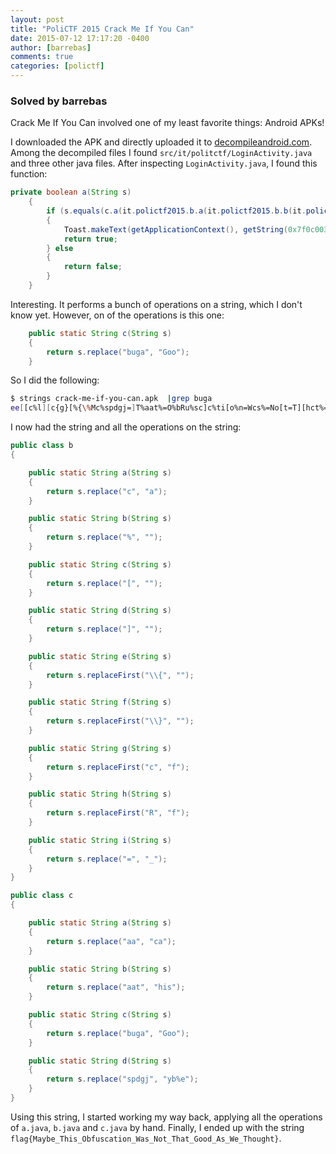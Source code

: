 ```yaml
---
layout: post
title: "PoliCTF 2015 Crack Me If You Can"
date: 2015-07-12 17:17:20 -0400
author: [barrebas]
comments: true
categories: [polictf]
---
```


### Solved by barrebas

Crack Me If You Can involved one of my least favorite things: Android APKs!

<!--more-->

I downloaded the APK and directly uploaded it to [decompileandroid.com](http://www.decompileandroid.com/). Among the decompiled files I found `src/it/politctf/LoginActivity.java` and three other java files. After inspecting `LoginActivity.java`, I found this function:

```java
private boolean a(String s)
    {
        if (s.equals(c.a(it.polictf2015.b.a(it.polictf2015.b.b(it.polictf2015.b.c(it.polictf2015.b.d(it.polictf2015.b.g(it.polictf2015.b.h(it.polictf2015.b.e(it.polictf2015.b.f(it.polictf2015.b.i(c.c(c.b(c.d(getString(0x7f0c0038))))))))))))))))
        {
            Toast.makeText(getApplicationContext(), getString(0x7f0c003c), 1).show();
            return true;
        } else
        {
            return false;
        }
    }
```

Interesting. It performs a bunch of operations on a string, which I don't know yet. However, on of the operations is this one:

```java
    public static String c(String s)
    {
        return s.replace("buga", "Goo");
    }
```

So I did the following:


```bash
$ strings crack-me-if-you-can.apk  |grep buga
ee[[c%l][c{g}[%{\%Mc%spdgj=]T%aat%=O%bRu%sc]c%ti[o%n=Wcs%=No[t=T][hct%=buga[d=As%=W]e=T%ho[u%[%g]h%t[%}%
```

I now had the string and all the operations on the string:

```java
public class b
{

    public static String a(String s)
    {
        return s.replace("c", "a");
    }

    public static String b(String s)
    {
        return s.replace("%", "");
    }

    public static String c(String s)
    {
        return s.replace("[", "");
    }

    public static String d(String s)
    {
        return s.replace("]", "");
    }

    public static String e(String s)
    {
        return s.replaceFirst("\\{", "");
    }

    public static String f(String s)
    {
        return s.replaceFirst("\\}", "");
    }

    public static String g(String s)
    {
        return s.replaceFirst("c", "f");
    }

    public static String h(String s)
    {
        return s.replaceFirst("R", "f");
    }

    public static String i(String s)
    {
        return s.replace("=", "_");
    }
}

public class c
{

    public static String a(String s)
    {
        return s.replace("aa", "ca");
    }

    public static String b(String s)
    {
        return s.replace("aat", "his");
    }

    public static String c(String s)
    {
        return s.replace("buga", "Goo");
    }

    public static String d(String s)
    {
        return s.replace("spdgj", "yb%e");
    }
}
```

Using this string, I started working my way back, applying all the operations of `a.java`, `b.java` and `c.java` by hand. Finally, I ended up with the string `flag{Maybe_This_Obfuscation_Was_Not_That_Good_As_We_Thought}`. 

